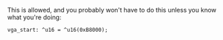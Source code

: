 This is allowed, and you probably won't have to do this unless you know what
you're doing:

    vga_start: ^u16 = ^u16(0xB8000);